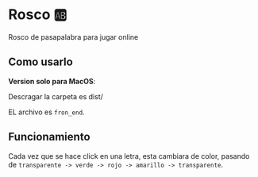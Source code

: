 # Rosco :ab:
 Rosco de pasapalabra para jugar online
## Como usarlo
**Version solo para MacOS**:

Descragar la carpeta es dist/

EL archivo es ``fron_end``.


## Funcionamiento
Cada vez que se hace click en una letra, esta cambiara de color, pasando de 
``transparente -> verde -> rojo -> amarillo -> transparente``. 

